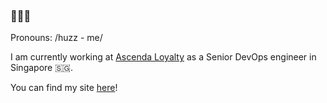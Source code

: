 ### 👨🏾‍💻
Pronouns: /huzz - me/

I am currently working at [Ascenda Loyalty](https://www.ascendaloyalty.com/) as a Senior DevOps engineer in Singapore 🇸🇬.

You can find my site [here](https://www.hazmei.com)!

<!--
**hazmei/hazmei** is a ✨ _special_ ✨ repository because its `README.md` (this file) appears on your GitHub profile.

Here are some ideas to get you started:

- 🔭 I’m currently working on ...
- 🌱 I’m currently learning ...
- 👯 I’m looking to collaborate on ...
- 🤔 I’m looking for help with ...
- 💬 Ask me about ...
- 📫 How to reach me: ...
- 😄 Pronouns: ...
- ⚡ Fun fact: ...
-->
